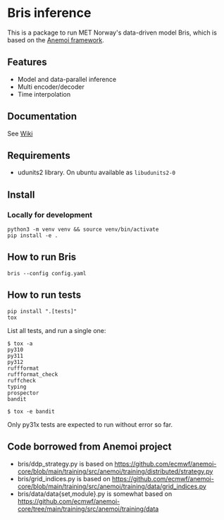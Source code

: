 # Bris inference

This is a package to run MET Norway's data-driven model Bris, which is based on
the [Anemoi framework](https://github.com/ecmwf/anemoi-training).

## Features

- Model and data-parallel inference
- Multi encoder/decoder
- Time interpolation

## Documentation

See [Wiki](https://github.com/metno/bris-inference/wiki)

## Requirements

- udunits2 library. On ubuntu available as `libudunits2-0`

## Install

### Locally for development

    python3 -m venv venv && source venv/bin/activate
    pip install -e .

## How to run Bris

    bris --config config.yaml

## How to run tests

    pip install ".[tests]"
    tox

List all tests, and run a single one:

    $ tox -a
    py310
    py311
    py312
    ruffformat
    ruffformat_check
    ruffcheck
    typing
    prospector
    bandit

    $ tox -e bandit

Only py31x tests are expected to run without error so far.

## Code borrowed from Anemoi project

- bris/ddp_strategy.py is based on <https://github.com/ecmwf/anemoi-core/blob/main/training/src/anemoi/training/distributed/strategy.py>
- bris/grid_indices.py is based on <https://github.com/ecmwf/anemoi-core/blob/main/training/src/anemoi/training/data/grid_indices.py>
- bris/data/data{set,module}.py is somewhat based on <https://github.com/ecmwf/anemoi-core/tree/main/training/src/anemoi/training/data>
